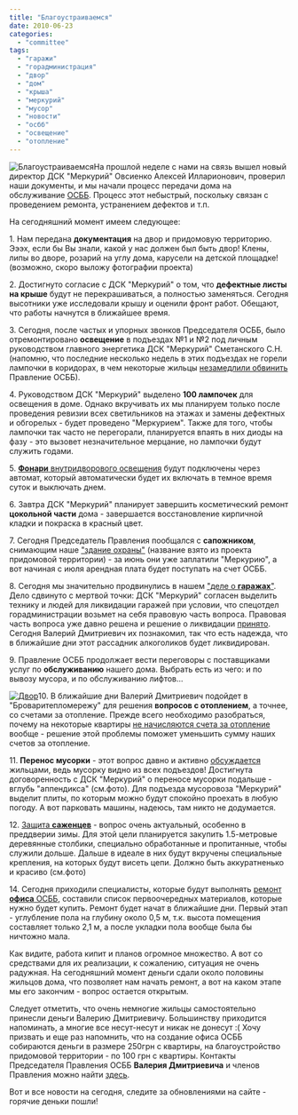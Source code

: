 ```yaml
---
title: "Благоустраиваемся"
date: 2010-06-23
categories: 
  - "committee"
tags: 
  - "гаражи"
  - "горадминистрация"
  - "двор"
  - "дом"
  - "крыша"
  - "меркурий"
  - "мусор"
  - "новости"
  - "осбб"
  - "освещение"
  - "отопление"
---
```


![Благоустраиваемся](http://shevchenko4a.brovary.org/wp-content/uploads/2010/06/remont-stroitelstvo.jpg "Благоустраиваемся")На прошлой неделе с нами на связь вышел новый директор ДСК "Меркурий" Овсиенко Алексей Илларионович, проверил наши документы, и мы начали процесс передачи дома на обслуживание [ОСББ](http://shevchenko4a.brovary.org/nashe-osbb/). Процесс этот небыстрый, поскольку связан с проведением ремонта, устранением дефектов и т.п.

На сегодняшний момент имеем следующее:

1\. Нам передана **документация** на двор и придомовую территорию. Эээх, если бы Вы знали, какой у нас должен был быть двор! Клены, липы во дворе, розарий на углу дома, карусели на детской площадке! (возможно, скоро выложу фотографии проекта)

2\. Достигнуто согласие с ДСК "Меркурий" о том, что **дефектные листы на крыше** будут не перекрашиваться, а полностью заменяться. Сегодня высотники уже исследовали крышу и оценили фронт работ. Обещают, что работы начнутся в ближайшее время.

3\. Сегодня, после частых и упорных звонков Председателя ОСББ, было отремонтировано **освещение** в подъездах №1 и №2 под личным руководством главного энергетика ДСК "Меркурий" Сметанского С.Н. (напомню, что последние несколько недель в этих подъездах не горели лампочки в коридорах, <!--more-->в чем некоторые жильцы [незамедлили обвинить](http://shevchenko4a.brovary.org/zatishje-pered-burey/?cid=1641) Правление ОСББ).

4\. Руководством ДСК "Меркурий" выделено **100 лампочек** для освещения в доме. Однако вкручивать их мы планируем только после проведения ревизии всех светильников на этажах и замены дефектных и обгорелых - будет проведено "Меркурием". Также для того, чтобы лампочки так часто не перегорали, планируется впаять в них диоды на фазу - это вызовет незначительное мерцание, но лампочки будут служить годами.

5\. [**Фонари** внутридворового освещения](http://shevchenko4a.brovary.org/night-lights/) будут подключены через автомат, который автоматически будет их включать в темное время суток и выключать днем.

6\. Завтра ДСК "Меркурий" планирует завершить косметический ремонт **цокольной части** дома - завершается восстановление кирпичной кладки и покраска в красный цвет.

7\. Сегодня Председатель Правления пообщался с **сапожником**, снимающим наше ["здание охраны"](http://shevchenko4a.brovary.org/security-house/) (название взято из проекта придомовой территории) - за июнь они уже заплатили "Меркурию", а вот начиная с июля арендная плата будет поступать на счет ОСББ.

8\. Сегодня мы значительно продвинулись в нашем ["деле о **гаражах**"](http://shevchenko4a.brovary.org/garage-attack/). Дело сдвинуто с мертвой точки: ДСК "Меркурий" согласен выделить технику и людей для ликвидации гаражей при условии, что спецотдел горадминистрации возьмет на себя правовую часть вопроса. Правовая часть вопроса уже давно решена и решение о ликвидации [принято](http://shevchenko4a.brovary.org/otvet-gorodskoy-administratsii-po-povodu-garajey/). Сегодня Валерий Дмитриевич их познакомил, так что есть надежда, что в ближайшие дни этот рассадник алкоголиков будет ликвидирован.

9\. Правление ОСББ продолжает вести переговоры с поставщиками услуг по **обслуживанию** нашего дома. Выбрать есть из чего: и по вывозу мусора, и по обслуживанию лифтов...

[![Двор](http://shevchenko4a.brovary.org/wp-content/uploads/2010/06/dvor-300x293.jpg "Двор")](http://shevchenko4a.brovary.org/wp-content/uploads/2010/06/dvor.jpg "Двор")10\. В ближайшие дни Валерий Дмитриевич подойдет в "Броваритепломережу" для решения **вопросов с отоплением**, а точнее, со счетами за отопление. Прежде всего необходимо разобраться, почему на некоторые квартиры [не начисляются счета за отопление](http://shevchenko4a.brovary.org/otaplivaem-dsk-merkuriy/) вообще - решение этой проблемы поможет уменьшить сумму наших счетов за отопление.

11\. **Перенос мусорки** - этот вопрос давно и активно [обсуждается](http://shevchenko4a.brovary.org/musor-perenimaem-opyt-sosedey/) жильцами, ведь мусорку видно из всех подъездов! Достигнута договоренность с ДСК "Меркурий" о переносе мусорки подальше - вглубь "аппендикса" (см.фото). Для подъезда мусоровоза "Меркурий" выделит плиты, по которым можно будут спокойно проехать в любую погоду. А вот парковать машины, надеюсь, там никто не додумается.

12\. [Защита **саженцев**](http://shevchenko4a.brovary.org/sajentsy-pod-kolesami/) - вопрос очень актуальный, особенно в преддверии зимы. Для этой цели планируется закупить 1.5-метровые деревянные столбики, специально обработанные и пропитанные, чтобы служили дольше. Дальше в идеале в них будут вкручены специальные крепления, на которых будут висеть цепи. Должно быть аккуратненько и красиво (см.фото)

14\. Сегодня приходили специалисты, которые будут выполнять [ремонт **офиса** ОСББ](http://shevchenko4a.brovary.org/office-osbb-izuchayem-front-rabot/), составили список первоочередных материалов, которые нужно будет купить. Ремонт будет начат в ближайшие дни. Первый этап - углубление пола на глубину около 0,5 м, т.к. высота помещения составляет только 2,1 м, а после укладки пола вообще была бы ничтожно мала.

Как видите, работа кипит и планов огромное множество. А вот со средствами для их реализации, к сожалению, ситуация не очень радужная. На сегодняшний момент деньги сдали около половины жильцов дома, что позволяет нам начать ремонт, а вот на каком этапе мы его закончим - вопрос остается открытым.

Следует отметить, что очень немногие жильцы самостоятельно принесли деньги Валерию Дмитриевичу. Большинству приходится напоминать, а многие все несут-несут и никак не донесут :( Хочу призвать и еще раз напомнить, что на создание офиса ОСББ собираются деньги в размере 250грн с квартиры, на благоустройство придомовой территории - по 100 грн с квартиры. Контакты Председателя Правления ОСББ **Валерия Дмитриевича** и членов Правления можно найти [здесь](http://shevchenko4a.brovary.org/nashe-osbb/).

Вот и все новости на сегодня, следите за обновлениями на сайте - горячие деньки пошли!
